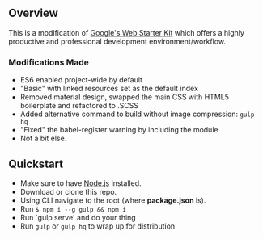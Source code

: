## Overview

This is a modification of [Google's Web Starter Kit](https://developers.google.com/web/tools/starter-kit/) which offers a highly productive and professional development environment/workflow. 

### Modifications Made
- ES6 enabled project-wide by default
- "Basic" with linked resources set as the default index
- Removed material design, swapped the main CSS with HTML5 boilerplate and refactored to .SCSS
- Added alternative command to build without image compression: `gulp hq`
- "Fixed" the babel-register warning by including the module
- Not a bit else.

## Quickstart

- Make sure to have [Node.js](https://nodejs.org/en/) installed.
- Download or clone this repo.
- Using CLI navigate to the root (where **package.json** is).
- Run `$ npm i --g gulp && npm i`
- Run `gulp serve' and do your thing
- Run `gulp` or `gulp hq` to wrap up for distribution
